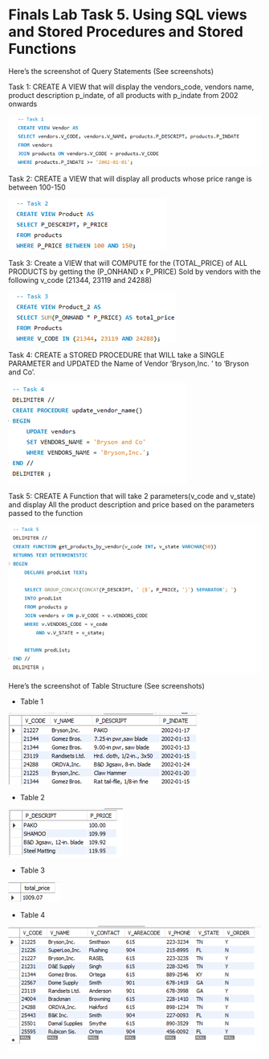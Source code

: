 # Finals Lab Task 5. Using SQL views and Stored Procedures and Stored Functions

Here’s the screenshot of Query Statements (See screenshots)

Task 1: CREATE A VIEW that will display the vendors_code, vendors name, product description p_indate, of all products with p_indate from 2002 onwards

![Sample Output](images/Q1.png)

Task 2: CREATE a VIEW that will display all products whose price range is between 100-150

![Sample Output](images/Q2.png)

Task 3: Create a VIEW that will COMPUTE for the (TOTAL_PRICE) of ALL PRODUCTS by getting the (P_ONHAND x P_PRICE) Sold by vendors with the following v_code (21344, 23119 and 24288)

![Sample Output](images/Q3.png)

Task 4: CREATE a STORED PROCEDURE that WILL take a SINGLE PARAMETER and UPDATED the Name of Vendor ‘Bryson,Inc. ’ to ‘Bryson and Co’.

![Sample Output](images/Q4.png)

Task 5: CREATE A Function that will take 2 parameters(v_code and v_state) and display All the product description and price based on the parameters passed to the function

![Sample Output](images/Q5.png)

Here’s the screenshot of Table Structure (See screenshots)

- Table 1
  
![Sample Output](images/T1.png)

- Table 2

![Sample Output](images/T2.png)

- Table 3

![Sample Output](images/T3.png)

- Table 4

![Sample Output](images/T4.png)






